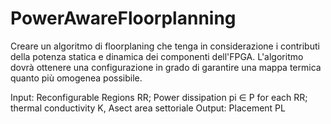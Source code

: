 PowerAwareFloorplanning
=======================
Creare un algoritmo di floorplaning che tenga in considerazione i contributi della potenza statica e dinamica dei componenti dell'FPGA. 
L'algoritmo dovrà ottenere una configurazione in grado di garantire una mappa termica quanto più omogenea possibile.

Input: Reconfigurable Regions RR; Power dissipation pi ∈ P for each RR; thermal conductivity K, Asect area settoriale
Output: Placement PL
